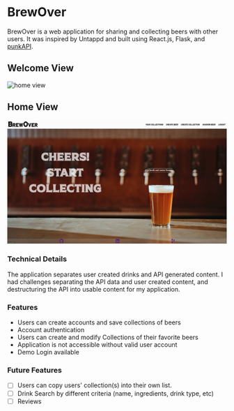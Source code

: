 # BrewOver

BrewOver is a web application for sharing and collecting beers with other users. It was inspired by Untappd and built using React.js, Flask, and [punkAPI](https://punkapi.com/).

## Welcome View

![home view](./welcome-view.png)

## Home View

![landing page](./landingPage.png)

### Technical Details

The application separates user created drinks and API generated content. I had challenges separating the API data and user created content, and destructuring the API into usable content for my application.

### Features

-   Users can create accounts and save collections of beers
-   Account authentication
-   Users can create and modify Collections of their favorite beers
-   Application is not accessible without valid user account
-   Demo Login available

### Future Features

-   [ ] Users can copy users' collection(s) into their own list.
-   [ ] Drink Search by different criteria (name, ingredients, drink type, etc)
-   [ ] Reviews
